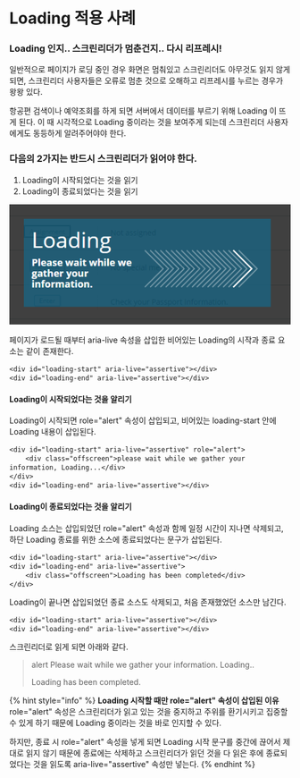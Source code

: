 # Loading 적용 사례

### Loading 인지.. 스크린리더가 멈춘건지.. 다시 리프레시!

일반적으로 페이지가 로딩 중인 경우 화면은 멈춰있고 스크린리더도 아무것도 읽지 않게 되면, 스크린리더 사용자들은 오류로 멈춘 것으로 오해하고 리프레시를 누르는 경우가 왕왕 있다.

항공편 검색이나 예약조회를 하게 되면 서버에서 데이터를 부르기 위해 Loading 이 뜨게 된다. 이 때 시각적으로 Loading 중이라는 것을 보여주게 되는데 스크린리더 사용자에게도 동등하게 알려주어야야 한다.

### 다음의 2가지는 반드시 스크린리더가 읽어야 한다.

1. Loading이 시작되었다는 것을 읽기
2. Loading이 종료되었다는 것을 읽기

![](../../.gitbook/assets/518.png)

페이지가 로드될 때부터 aria-live 속성을 삽입한 비어있는 Loading의 시작과 종료 요소는 같이 존재한다.

```markup
<div id="loading-start" aria-live="assertive"></div>
<div id="loading-end" aria-live="assertive"></div>
```

#### Loading이 시작되었다는 것을 알리기

Loading이 시작되면 role="alert" 속성이 삽입되고,  비어있는 loading-start 안에 Loading 내용이 삽입된다.

```markup
<div id="loading-start" aria-live="assertive" role="alert">
    <div class="offscreen">please wait while we gather your information, Loading...</div>
</div>
<div id="loading-end" aria-live="assertive"></div>
```

#### Loading이 종료되었다는 것을 알리기

Loading 소스는 삽입되었던 role="alert" 속성과 함께 일정 시간이 지나면 삭제되고, 하단 Loading 종료를 위한 소스에 종료되었다는 문구가 삽입된다.

```markup
<div id="loading-start" aria-live="assertive"></div>
<div id="loading-end" aria-live="assertive">
    <div class="offscreen">Loading has been completed</div>
</div>
```

Loading이 끝나면 삽입되었던 종료 소스도 삭제되고, 처음 존재했었던 소스만 남긴다.

```markup
<div id="loading-start" aria-live="assertive"></div>
<div id="loading-end" aria-live="assertive"></div>
```

스크린리더로 읽게 되면 아래와 같다.

> alert Please wait while we gather your information. Loading..
>
>   
> Loading has been completed.

{% hint style="info" %}
**Loading 시작할 때만 role="alert" 속성이 삽입된 이유**  
role="alert" 속성은 스크린리더가 읽고 있는 것을 중지하고 주위를 환기시키고 집중할 수 있게 하기 때문에 Loading 중이라는 것을 바로 인지할 수 있다.

하지만, 종료 시 role="alert" 속성을 넣게 되면 Loading 시작 문구를 중간에 끊어서 제대로 읽지 않기 때문에 종료에는 삭제하고 스크린리더가 읽던 것을 다 읽은 후에 종료되었다는 것을 읽도록 aria-live="assertive" 속성만 넣는다.
{% endhint %}



